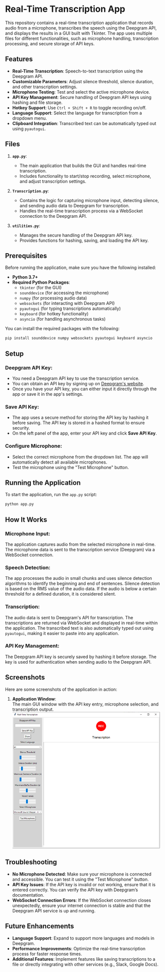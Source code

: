 # Real-Time Transcription App

This repository contains a real-time transcription application that records audio from a microphone, transcribes the speech using the Deepgram API, and displays the results in a GUI built with Tkinter. The app uses multiple files for different functionalities, such as microphone handling, transcription processing, and secure storage of API keys.

## Features

- **Real-Time Transcription**: Speech-to-text transcription using the Deepgram API.
- **Customizable Parameters**: Adjust silence threshold, silence duration, and other transcription settings.
- **Microphone Testing**: Test and select the active microphone device.
- **API Key Management**: Secure handling of Deepgram API keys using hashing and file storage.
- **Hotkey Support**: Use `Ctrl + Shift + R` to toggle recording on/off.
- **Language Support**: Select the language for transcription from a dropdown menu.
- **Clipboard Integration**: Transcribed text can be automatically typed out using `pyautogui`.

## Files

1. **`app.py`**:
   - The main application that builds the GUI and handles real-time transcription.
   - Includes functionality to start/stop recording, select microphone, and adjust transcription settings.

2. **`Transcription.py`**:
   - Contains the logic for capturing microphone input, detecting silence, and sending audio data to Deepgram for transcription.
   - Handles the real-time transcription process via a WebSocket connection to the Deepgram API.

3. **`utilities.py`**:
   - Manages the secure handling of the Deepgram API key.
   - Provides functions for hashing, saving, and loading the API key.

## Prerequisites

Before running the application, make sure you have the following installed:

- **Python 3.7+**
- **Required Python Packages**:
  - `tkinter` (for the GUI)
  - `sounddevice` (for accessing the microphone)
  - `numpy` (for processing audio data)
  - `websockets` (for interacting with Deepgram API)
  - `pyautogui` (for typing transcriptions automatically)
  - `keyboard` (for hotkey functionality)
  - `asyncio` (for handling asynchronous tasks)

You can install the required packages with the following:

```bash
pip install sounddevice numpy websockets pyautogui keyboard asyncio 
```


## Setup

### Deepgram API Key:

- You need a Deepgram API key to use the transcription service.
- You can obtain an API key by signing up on [Deepgram's website](https://www.deepgram.com/).
- Once you have your API key, you can either input it directly through the app or save it in the app's settings.

### Save API Key:

- The app uses a secure method for storing the API key by hashing it before saving. The API key is stored in a hashed format to ensure security.
- On the left panel of the app, enter your API key and click **Save API Key**.

### Configure Microphone:

- Select the correct microphone from the dropdown list. The app will automatically detect all available microphones.
- Test the microphone using the "Test Microphone" button.

## Running the Application

To start the application, run the `app.py` script:

```bash
python app.py
```


## How It Works

### Microphone Input:
The application captures audio from the selected microphone in real-time. The microphone data is sent to the transcription service (Deepgram) via a WebSocket connection.

### Speech Detection:
The app processes the audio in small chunks and uses silence detection algorithms to identify the beginning and end of sentences. Silence detection is based on the RMS value of the audio data. If the audio is below a certain threshold for a defined duration, it is considered silent.

### Transcription:
The audio data is sent to Deepgram's API for transcription. The transcriptions are returned via WebSocket and displayed in real-time within the application. The transcribed text is also automatically typed out using `pyautogui`, making it easier to paste into any application.

### API Key Management:
The Deepgram API key is securely saved by hashing it before storage. The key is used for authentication when sending audio to the Deepgram API.

## Screenshots

Here are some screenshots of the application in action:

1. **Application Window**:  
   The main GUI window with the API key entry, microphone selection, and transcription output.  
   ![App Screenshot 1](screenshot1.png)


## Troubleshooting

- **No Microphone Detected**: Make sure your microphone is connected and accessible. You can test it using the "Test Microphone" button.
- **API Key Issues**: If the API key is invalid or not working, ensure that it is entered correctly. You can verify the API key with Deepgram’s documentation.
- **WebSocket Connection Errors**: If the WebSocket connection closes unexpectedly, ensure your internet connection is stable and that the Deepgram API service is up and running.

## Future Enhancements

- **Language Support**: Expand to support more languages and models in Deepgram.
- **Performance Improvements**: Optimize the real-time transcription process for faster response times.
- **Additional Features**: Implement features like saving transcriptions to a file or directly integrating with other services (e.g., Slack, Google Docs).

